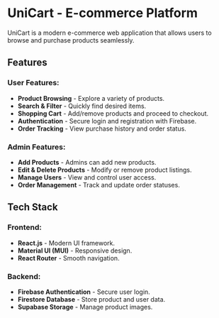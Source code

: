 # UniCart - E-commerce Platform

UniCart is a modern e-commerce web application that allows users to browse and purchase products seamlessly.

## Features

### User Features:
- **Product Browsing** - Explore a variety of products.
- **Search & Filter** - Quickly find desired items.
- **Shopping Cart** - Add/remove products and proceed to checkout.
- **Authentication** - Secure login and registration with Firebase.
- **Order Tracking** - View purchase history and order status.

### Admin Features:
- **Add Products** - Admins can add new products.
- **Edit & Delete Products** - Modify or remove product listings.
- **Manage Users** - View and control user access.
- **Order Management** - Track and update order statuses.

## Tech Stack

### Frontend:
- **React.js** - Modern UI framework.
- **Material UI (MUI)** - Responsive design.
- **React Router** - Smooth navigation.

### Backend:
- **Firebase Authentication** - Secure user login.
- **Firestore Database** - Store product and user data.
- **Supabase Storage** - Manage product images.
